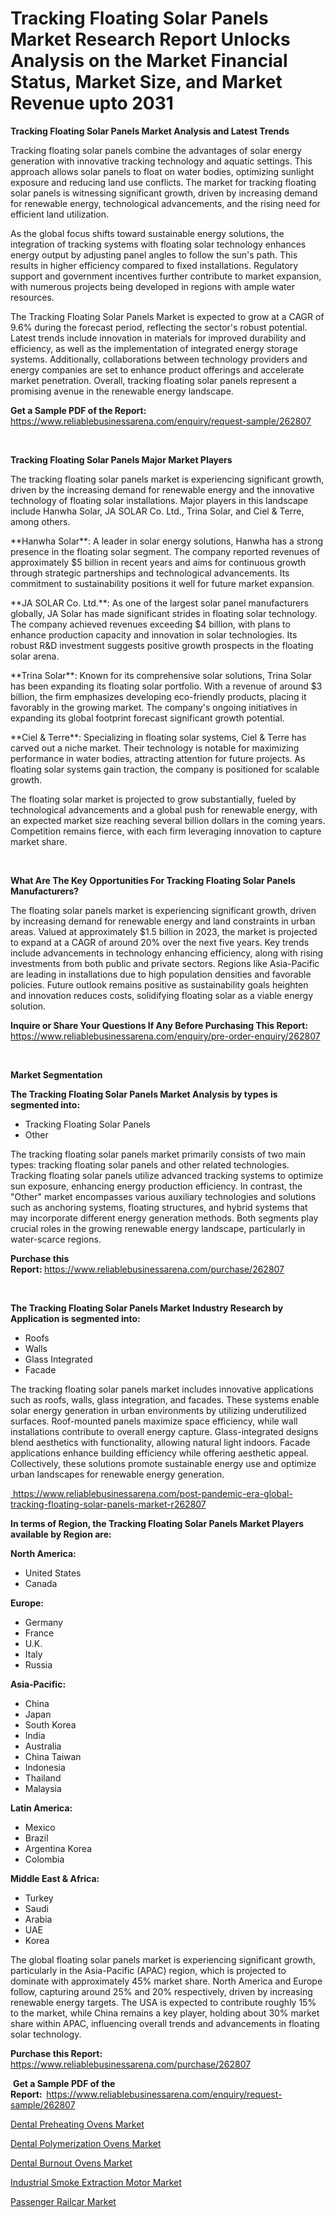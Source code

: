 <p><h1>Tracking Floating Solar Panels Market Research Report Unlocks Analysis on the Market Financial Status, Market Size, and Market Revenue upto 2031</h1></p><p><strong>Tracking Floating Solar Panels Market Analysis and Latest Trends</strong></p>
<p><p>Tracking floating solar panels combine the advantages of solar energy generation with innovative tracking technology and aquatic settings. This approach allows solar panels to float on water bodies, optimizing sunlight exposure and reducing land use conflicts. The market for tracking floating solar panels is witnessing significant growth, driven by increasing demand for renewable energy, technological advancements, and the rising need for efficient land utilization. </p><p>As the global focus shifts toward sustainable energy solutions, the integration of tracking systems with floating solar technology enhances energy output by adjusting panel angles to follow the sun's path. This results in higher efficiency compared to fixed installations. Regulatory support and government incentives further contribute to market expansion, with numerous projects being developed in regions with ample water resources.</p><p>The Tracking Floating Solar Panels Market is expected to grow at a CAGR of 9.6% during the forecast period, reflecting the sector's robust potential. Latest trends include innovation in materials for improved durability and efficiency, as well as the implementation of integrated energy storage systems. Additionally, collaborations between technology providers and energy companies are set to enhance product offerings and accelerate market penetration. Overall, tracking floating solar panels represent a promising avenue in the renewable energy landscape.</p></p>
<p><strong>Get a Sample PDF of the Report:&nbsp;</strong> <a href="https://www.reliablebusinessarena.com/enquiry/request-sample/262807?utm_campaign=1726&utm_medium=2&utm_source=Github&utm_content=ia&utm_term=31102024&utm_id=tracking-floating-solar-panels">https://www.reliablebusinessarena.com/enquiry/request-sample/262807</a></p>
<p>&nbsp;</p>
<p><strong>Tracking Floating Solar Panels Major Market Players</strong></p>
<p><p>The tracking floating solar panels market is experiencing significant growth, driven by the increasing demand for renewable energy and the innovative technology of floating solar installations. Major players in this landscape include Hanwha Solar, JA SOLAR Co. Ltd., Trina Solar, and Ciel & Terre, among others.</p><p>**Hanwha Solar**: A leader in solar energy solutions, Hanwha has a strong presence in the floating solar segment. The company reported revenues of approximately $5 billion in recent years and aims for continuous growth through strategic partnerships and technological advancements. Its commitment to sustainability positions it well for future market expansion.</p><p>**JA SOLAR Co. Ltd.**: As one of the largest solar panel manufacturers globally, JA Solar has made significant strides in floating solar technology. The company achieved revenues exceeding $4 billion, with plans to enhance production capacity and innovation in solar technologies. Its robust R&D investment suggests positive growth prospects in the floating solar arena.</p><p>**Trina Solar**: Known for its comprehensive solar solutions, Trina Solar has been expanding its floating solar portfolio. With a revenue of around $3 billion, the firm emphasizes developing eco-friendly products, placing it favorably in the growing market. The company's ongoing initiatives in expanding its global footprint forecast significant growth potential.</p><p>**Ciel & Terre**: Specializing in floating solar systems, Ciel & Terre has carved out a niche market. Their technology is notable for maximizing performance in water bodies, attracting attention for future projects. As floating solar systems gain traction, the company is positioned for scalable growth.</p><p>The floating solar market is projected to grow substantially, fueled by technological advancements and a global push for renewable energy, with an expected market size reaching several billion dollars in the coming years. Competition remains fierce, with each firm leveraging innovation to capture market share.</p></p>
<p>&nbsp;</p>
<p><strong>What Are The Key Opportunities For Tracking Floating Solar Panels Manufacturers?</strong></p>
<p><p>The floating solar panels market is experiencing significant growth, driven by increasing demand for renewable energy and land constraints in urban areas. Valued at approximately $1.5 billion in 2023, the market is projected to expand at a CAGR of around 20% over the next five years. Key trends include advancements in technology enhancing efficiency, along with rising investments from both public and private sectors. Regions like Asia-Pacific are leading in installations due to high population densities and favorable policies. Future outlook remains positive as sustainability goals heighten and innovation reduces costs, solidifying floating solar as a viable energy solution.</p></p>
<p><strong>Inquire or Share Your Questions If Any Before Purchasing This Report:</strong> <a href="https://www.reliablebusinessarena.com/enquiry/pre-order-enquiry/262807?utm_campaign=1726&utm_medium=2&utm_source=Github&utm_content=ia&utm_term=31102024&utm_id=tracking-floating-solar-panels">https://www.reliablebusinessarena.com/enquiry/pre-order-enquiry/262807</a></p>
<p>&nbsp;</p>
<p><strong>Market Segmentation</strong></p>
<p><strong>The Tracking Floating Solar Panels Market Analysis by types is segmented into:</strong></p>
<p><ul><li>Tracking Floating Solar Panels</li><li>Other</li></ul></p>
<p><p>The tracking floating solar panels market primarily consists of two main types: tracking floating solar panels and other related technologies. Tracking floating solar panels utilize advanced tracking systems to optimize sun exposure, enhancing energy production efficiency. In contrast, the "Other" market encompasses various auxiliary technologies and solutions such as anchoring systems, floating structures, and hybrid systems that may incorporate different energy generation methods. Both segments play crucial roles in the growing renewable energy landscape, particularly in water-scarce regions.</p></p>
<p><strong>Purchase this Report:&nbsp;</strong><a href="https://www.reliablebusinessarena.com/purchase/262807?utm_campaign=1726&utm_medium=2&utm_source=Github&utm_content=ia&utm_term=31102024&utm_id=tracking-floating-solar-panels">https://www.reliablebusinessarena.com/purchase/262807</a></p>
<p>&nbsp;</p>
<p><strong>The Tracking Floating Solar Panels Market Industry Research by Application is segmented into:</strong></p>
<p><ul><li>Roofs</li><li>Walls</li><li>Glass Integrated</li><li>Facade</li></ul></p>
<p><p>The tracking floating solar panels market includes innovative applications such as roofs, walls, glass integration, and facades. These systems enable solar energy generation in urban environments by utilizing underutilized surfaces. Roof-mounted panels maximize space efficiency, while wall installations contribute to overall energy capture. Glass-integrated designs blend aesthetics with functionality, allowing natural light indoors. Facade applications enhance building efficiency while offering aesthetic appeal. Collectively, these solutions promote sustainable energy use and optimize urban landscapes for renewable energy generation.</p></p>
<p><a href="https://www.reliablebusinessarena.com/post-pandemic-era-global-tracking-floating-solar-panels-market-r262807?utm_campaign=1726&utm_medium=2&utm_source=Github&utm_content=ia&utm_term=31102024&utm_id=tracking-floating-solar-panels">&nbsp;https://www.reliablebusinessarena.com/post-pandemic-era-global-tracking-floating-solar-panels-market-r262807</a></p>
<p><strong>In terms of Region, the Tracking Floating Solar Panels Market Players available by Region are:</strong></p>
<p>
    <p> <strong> North America: </strong>
        <ul>
            <li>United States</li>
            <li>Canada</li>
        </ul>
        </p> 
    <p> <strong> Europe: </strong>
        <ul>
            <li>Germany</li>
            <li>France</li>
            <li>U.K.</li>
            <li>Italy</li>
            <li>Russia</li>
        </ul>
        </p> 
    <p> <strong> Asia-Pacific: </strong>
        <ul>
            <li>China</li>
            <li>Japan</li>
            <li>South Korea</li>
            <li>India</li>
            <li>Australia</li>
            <li>China Taiwan</li>
            <li>Indonesia</li>
            <li>Thailand</li>
            <li>Malaysia</li>
        </ul>
        </p> 
    <p> <strong> Latin America: </strong>
        <ul>
            <li>Mexico</li>
            <li>Brazil</li>
            <li>Argentina Korea</li>
            <li>Colombia</li>
        </ul>
        </p> 
    <p> <strong> Middle East & Africa: </strong>
        <ul>
            <li>Turkey</li>
            <li>Saudi</li>
            <li>Arabia</li>
            <li>UAE</li>
            <li>Korea</li>
        </ul>
    </p>
    </p>
<p><p>The global floating solar panels market is experiencing significant growth, particularly in the Asia-Pacific (APAC) region, which is projected to dominate with approximately 45% market share. North America and Europe follow, capturing around 25% and 20% respectively, driven by increasing renewable energy targets. The USA is expected to contribute roughly 15% to the market, while China remains a key player, holding about 30% market share within APAC, influencing overall trends and advancements in floating solar technology.</p></p>
<p><strong>Purchase this Report: </strong><a href="https://www.reliablebusinessarena.com/purchase/262807?utm_campaign=1726&utm_medium=2&utm_source=Github&utm_content=ia&utm_term=31102024&utm_id=tracking-floating-solar-panels">https://www.reliablebusinessarena.com/purchase/262807</a></p>
<p>&nbsp;<strong>Get a Sample PDF of the Report:&nbsp;&nbsp;</strong><a href="https://www.reliablebusinessarena.com/enquiry/request-sample/262807?utm_campaign=1726&utm_medium=2&utm_source=Github&utm_content=ia&utm_term=31102024&utm_id=tracking-floating-solar-panels">https://www.reliablebusinessarena.com/enquiry/request-sample/262807</a></p>
<p><strong></strong></p>
<p><p><a href="https://www.linkedin.com/pulse/market-dynamics-future-trends-global-dental-preheating-cjmbe?utm_campaign=1726&utm_medium=2&utm_source=Github&utm_content=ia&utm_term=31102024&utm_id=tracking-floating-solar-panels">Dental Preheating Ovens Market</a></p><p><a href="https://www.linkedin.com/pulse/in-depth-analysis-global-dental-polymerization-ovens-market-gtdme?utm_campaign=1726&utm_medium=2&utm_source=Github&utm_content=ia&utm_term=31102024&utm_id=tracking-floating-solar-panels">Dental Polymerization Ovens Market</a></p><p><a href="https://www.linkedin.com/pulse/strategic-market-insights-global-dental-burnout-ovens-rna2e?utm_campaign=1726&utm_medium=2&utm_source=Github&utm_content=ia&utm_term=31102024&utm_id=tracking-floating-solar-panels">Dental Burnout Ovens Market</a></p><p><a href="https://issuu.com/reportprime-2/docs/industrial-smoke-extraction-motor-m_5da7dcc643d6aa?utm_campaign=1726&utm_medium=2&utm_source=Github&utm_content=ia&utm_term=31102024&utm_id=tracking-floating-solar-panels">Industrial Smoke Extraction Motor Market</a></p><p><a href="https://github.com/abbislposival/Market-Research-Report-List-1/blob/main/passenger-railcar-market.md?utm_campaign=1726&utm_medium=2&utm_source=Github&utm_content=ia&utm_term=31102024&utm_id=tracking-floating-solar-panels">Passenger Railcar Market</a></p></p>